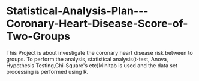 # Statistical-Analysis-Plan---Coronary-Heart-Disease-Score-of-Two-Groups
This Project is about investigate the coronary heart disease risk between to groups. To perform the analysis, statistical analysis(t-test, Anova, Hypothesis Testing,Chi-Square's etc)Minitab is used and the data set processing is performed using R.  
